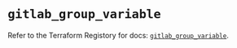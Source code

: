 # `gitlab_group_variable`

Refer to the Terraform Registory for docs: [`gitlab_group_variable`](https://www.terraform.io/docs/providers/gitlab/r/group_variable).
